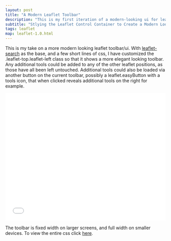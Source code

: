```yaml
---
layout: post
title: "A Modern Leaflet Toolbar"
description: "This is my first iteration of a modern-looking ui for leaflet maps"
subtitle: "Stlying the Leaflet Control Container to Create a Modern Looking Toolbar"
tags: leaflet
map: leaflet-1.0.html
---
```

This is my take on a more modern looking leaflet toolbar/ui. With [leaflet-search](https://github.com/stefanocudini/leaflet-search) as the base, and a few short lines of css, I have customized the .leaflet-top.leaflet-left class so that it shows a more elegant looking toolbar. Any additional tools could be added to any of the other leaflet positions, as those have all been left untouched. Additional tools could also be loaded via another button on the current toolbar, possibly a leaflet.easyButton with a tools icon, that when clicked reveals additional tools on the right for example.

<iframe width="100%" height="400" src="//www.ovrdc.org/apps/ports.html" frameborder="0" allowfullscreen></iframe>

The toolbar is fixed width on larger screens, and full width on smaller devices. To view the entire css click [here](//getbounds.com/data/ovrdc-modern-ui.css).
